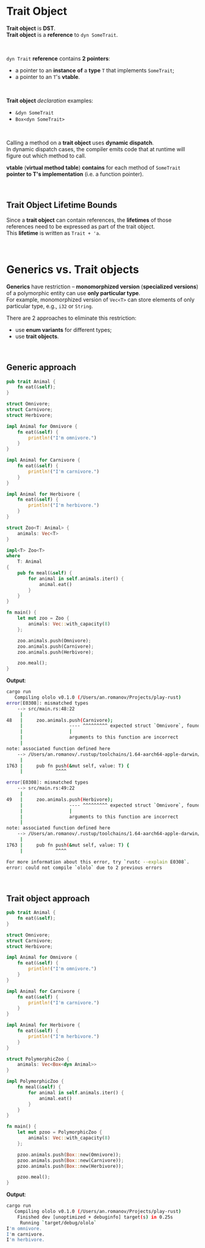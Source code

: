 # Trait Object
**Trait object** is **DST**.<br>
**Trait object** is a **reference** to ``dyn SomeTrait``.<br>

<br>

``dyn Trait`` **reference** contains **2 pointers**: 
- a pointer to an **instance** **of** a **type** ``T`` that implements ``SomeTrait``; 
- a pointer to an ``T``'s **vtable**. 

<br>

**Trait object** *declaration* examples:
- ``&dyn SomeTrait``
- ``Box<dyn SomeTrait>``

<br>

Calling a method on a **trait object** uses **dynamic dispatch**.<br>
In dynamic dispatch cases, the compiler emits code that at runtime will figure out which method to call.<br>

**vtable** (**virtual method table**) **contains** for each method of ``SomeTrait`` **pointer to T's implementation** (i.e. a function pointer).

<br>

## Trait Object Lifetime Bounds
Since a **trait object** can contain references, the **lifetimes** of those references need to be expressed as part of the trait object.<br>
This **lifetime** is written as ``Trait + 'a``.

<br>

# Generics vs. Trait objects
**Generics** have restriction – **monomorphized version** (**specialized versions**) of a polymorphic entity can use **only particular type**.<br>
For example, monomorphized version of ``Vec<T>`` can store elements of only particular type, e.g., ``i32`` or ``String``.<br>

There are 2 approaches to eliminate this restriction:
- use **enum variants** for different types;
- use **trait objects**.

<br>

## Generic approach
```Rust
pub trait Animal {
    fn eat(&self);
}

struct Omnivore;
struct Carnivore;
struct Herbivore;

impl Animal for Omnivore {
    fn eat(&self) {
        println!("I'm omnivore.")
    }
}

impl Animal for Carnivore {
    fn eat(&self) {
        println!("I'm carnivore.")
    }
}

impl Animal for Herbivore {
    fn eat(&self) {
        println!("I'm herbivore.")
    }
}

struct Zoo<T: Animal> {
    animals: Vec<T>
}

impl<T> Zoo<T> 
where 
    T: Animal
{
    pub fn meal(&self) {
        for animal in self.animals.iter() {
            animal.eat()
        }
    }
}

fn main() {
    let mut zoo = Zoo {
        animals: Vec::with_capacity(8)
    };

    zoo.animals.push(Omnivore);
    zoo.animals.push(Carnivore);
    zoo.animals.push(Herbivore);

    zoo.meal();
}
```

**Output**:
```bash
cargo run
   Compiling ololo v0.1.0 (/Users/an.romanov/Projects/play-rust)
error[E0308]: mismatched types
    --> src/main.rs:48:22
     |
48   |     zoo.animals.push(Carnivore);
     |                 ---- ^^^^^^^^^ expected struct `Omnivore`, found struct `Carnivore`
     |                 |
     |                 arguments to this function are incorrect
     |
note: associated function defined here
    --> /Users/an.romanov/.rustup/toolchains/1.64-aarch64-apple-darwin/lib/rustlib/src/rust/library/alloc/src/vec/mod.rs:1763:12
     |
1763 |     pub fn push(&mut self, value: T) {
     |            ^^^^

error[E0308]: mismatched types
    --> src/main.rs:49:22
     |
49   |     zoo.animals.push(Herbivore);
     |                 ---- ^^^^^^^^^ expected struct `Omnivore`, found struct `Herbivore`
     |                 |
     |                 arguments to this function are incorrect
     |
note: associated function defined here
    --> /Users/an.romanov/.rustup/toolchains/1.64-aarch64-apple-darwin/lib/rustlib/src/rust/library/alloc/src/vec/mod.rs:1763:12
     |
1763 |     pub fn push(&mut self, value: T) {
     |            ^^^^

For more information about this error, try `rustc --explain E0308`.
error: could not compile `ololo` due to 2 previous errors
```

<br>

## Trait object approach
```Rust
pub trait Animal {
    fn eat(&self);
}

struct Omnivore;
struct Carnivore;
struct Herbivore;

impl Animal for Omnivore {
    fn eat(&self) {
        println!("I'm omnivore.")
    }
}

impl Animal for Carnivore {
    fn eat(&self) {
        println!("I'm carnivore.")
    }
}

impl Animal for Herbivore {
    fn eat(&self) {
        println!("I'm herbivore.")
    }
}

struct PolymorphicZoo {
    animals: Vec<Box<dyn Animal>>
}

impl PolymorphicZoo {
    fn meal(&self) {
        for animal in self.animals.iter() {
            animal.eat()
        }
    }
}

fn main() {
    let mut pzoo = PolymorphicZoo {
        animals: Vec::with_capacity(8)
    };

    pzoo.animals.push(Box::new(Omnivore));
    pzoo.animals.push(Box::new(Carnivore));
    pzoo.animals.push(Box::new(Herbivore));

    pzoo.meal();
}
```

**Output**:
```bash
cargo run
   Compiling ololo v0.1.0 (/Users/an.romanov/Projects/play-rust)
    Finished dev [unoptimized + debuginfo] target(s) in 0.25s
     Running `target/debug/ololo`
I'm omnivore.
I'm carnivore.
I'm herbivore.
```

